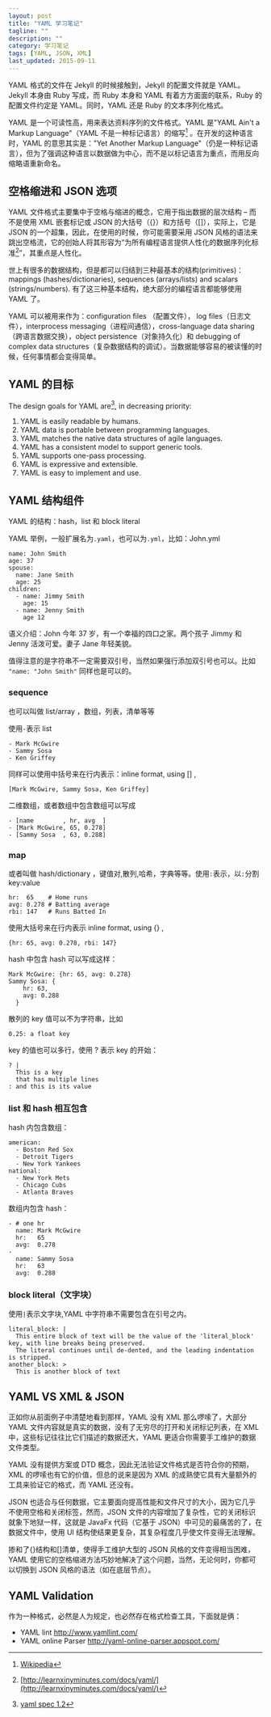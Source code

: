 ```yaml
---
layout: post
title: "YAML 学习笔记"
tagline: ""
description: ""
category: 学习笔记
tags: [YAML, JSON, XML]
last_updated: 2015-09-11
---
```


YAML 格式的文件在 Jekyll 的时候接触到，Jekyll 的配置文件就是 YAML。Jekyll 本身由 Ruby 写成，而 Ruby 本身和 YAML 有着方方面面的联系，Ruby 的配置文件约定是 YAML。同时，YAML 还是 Ruby 的文本序列化格式。

YAML 是一个可读性高，用来表达资料序列的文件格式。YAML 是"YAML Ain't a Markup Language"（YAML 不是一种标记语言）的缩写[^yamlname] 。在开发的这种语言时，YAML 的意思其实是："Yet Another Markup Language"（仍是一种标记语言），但为了强调这种语言以数据做为中心，而不是以标记语言为重点，而用反向缩略语重新命名。

## 空格缩进和 JSON 选项

YAML 文件格式主要集中于空格与缩进的概念，它用于指出数据的层次结构 – 而不是使用 XML 嵌套标记或 JSON 的大括号（{}）和方括号（[]），实际上，它是 JSON 的一个超集，因此，在使用的时候，你可能需要采用 JSON 风格的语法来跳出空格流，它的创始人将其形容为“为所有编程语言提供人性化的数据序列化标准[^readable]”，其重点是人性化。

世上有很多的数据结构，但是都可以归结到三种最基本的结构(primitives)：mappings (hashes/dictionaries), sequences (arrays/lists) and scalars (strings/numbers). 有了这三种基本结构，绝大部分的编程语言都能够使用 YAML 了。

YAML 可以被用来作为：configuration files （配置文件）， log files（日志文件），interprocess messaging（进程间通信），cross-language data sharing（跨语言数据交换），object persistence（对象持久化）和 debugging of complex data structures（复杂数据结构的调试）。当数据能够容易的被读懂的时候，任何事情都会变得简单。

## YAML 的目标

The design goals for YAML are[^yamlspec], in decreasing priority:

1. YAML is easily readable by humans.
1. YAML data is portable between programming languages.
1. YAML matches the native data structures of agile languages.
1. YAML has a consistent model to support generic tools.
1. YAML supports one-pass processing.
1. YAML is expressive and extensible.
1. YAML is easy to implement and use.

## YAML 结构组件

YAML 的结构：hash，list 和 block literal

YAML 举例，一般扩展名为`.yaml`，也可以为`.yml`，比如：John.yml

    name: John Smith
    age: 37
    spouse:
      name: Jane Smith
      age: 25
    children:
      - name: Jimmy Smith
    	age: 15
      - name: Jenny Smith
    	age 12

语义介绍：John 今年 37 岁，有一个幸福的四口之家。两个孩子 Jimmy 和 Jenny 活泼可爱。妻子 Jane 年轻美貌。

值得注意的是字符串不一定需要双引号，当然如果强行添加双引号也可以。比如 `"name: "John Smith"` 同样也是可以的。

### sequence

也可以叫做 list/array ，数组，列表，清单等等

使用`-`表示 list

    - Mark McGwire
    - Sammy Sosa
    - Ken Griffey

同样可以使用中括号来在行内表示：inline format, using [] ,

    [Mark McGwire, Sammy Sosa, Ken Griffey]

二维数组，或者数组中包含数组可以写成

    - [name        , hr, avg  ]
    - [Mark McGwire, 65, 0.278]
    - [Sammy Sosa  , 63, 0.288]

### map

或者叫做 hash/dictionary ，键值对,散列,哈希，字典等等。使用`:`表示，以`:`分割 key:value

    hr:  65    # Home runs
    avg: 0.278 # Batting average
    rbi: 147   # Runs Batted In

使用大括号来在行内表示 inline format, using {} ,

    {hr: 65, avg: 0.278, rbi: 147}

hash 中包含 hash 可以写成这样：

    Mark McGwire: {hr: 65, avg: 0.278}
    Sammy Sosa: {
    	hr: 63,
    	avg: 0.288
      }

散列的 key 值可以不为字符串，比如

    0.25: a float key

key 的值也可以多行，使用 ? 表示 key 的开始：

    ? |
      This is a key
      that has multiple lines
    : and this is its value

### list 和 hash 相互包含

hash 内包含数组：

    american:
      - Boston Red Sox
      - Detroit Tigers
      - New York Yankees
    national:
      - New York Mets
      - Chicago Cubs
      - Atlanta Braves

数组内包含 hash：

    - # one hr
      name: Mark McGwire
      hr:   65
      avg:  0.278
    -
      name: Sammy Sosa
      hr:   63
      avg:  0.288

### block literal（文字块）

使用`|`表示文字块,YAML 中字符串不需要包含在引号之内。

    literal_block: |
      This entire block of text will be the value of the 'literal_block' key, with line breaks being preserved.
      The literal continues until de-dented, and the leading indentation is stripped.
    another_block: >
      This is another block of text

## YAML VS XML & JSON

正如你从前面例子中清楚地看到那样，YAML 没有 XML 那么啰嗦了，大部分 YAML 文件内容就是真实的数据，没有了无穷尽的打开和关闭标记列表，在 XML 中，这些标记往往比它们描述的数据还大，YAML 更适合你需要手工维护的数据文件类型。

YAML 没有提供方案或 DTD 概念，因此无法验证文件格式是否符合你的预期，XML 的啰嗦也有它的价值，但总的说来是因为 XML 的成熟使它具有大量额外的工具来验证它的格式，而 YAML 还没有。

JSON 也适合与任何数据，它主要面向提高性能和文件尺寸的大小，因为它几乎不使用空格和关闭标签，然而，JSON 文件的内容增加了复杂性，它的关闭标识就象下地狱一样，这就是 JavaFx 代码（它基于 JSON）中可见的最痛苦的了，在数据文件中，使用 UI 结构使结果更复杂，其复杂程度几乎使文件变得无法理解。

掺和了{}结构和[]清单，使得手工维护大型的 JSON 风格的文件变得相当困难，YAML 使用它的空格缩进方法巧妙地解决了这个问题，当然，无论何时，你都可以切换到 JSON 风格的语法（如在底层节点）。

## YAML Validation

作为一种格式，必然是人为规定，也必然存在格式检查工具，下面就是俩：

- YAML lint <http://www.yamllint.com/>
- YAML online Parser <http://yaml-online-parser.appspot.com/>

[^yamlname]: [Wikipedia](https://zh.wikipedia.org/wiki/YAML)
[^yamlspec]: [yaml spec 1.2](http://www.yaml.org/spec/1.2/spec.html)
[^readable]: [http://learnxinyminutes.com/docs/yaml/](http://learnxinyminutes.com/docs/yaml/)
